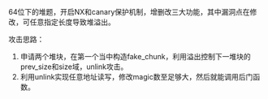 64位下的堆题，开启NX和canary保护机制，增删改三大功能，其中漏洞点在修改，可任意指定长度导致堆溢出。

攻击思路：

1. 申请两个堆块，在第一个当中构造fake_chunk，利用溢出控制下一堆块的prev_size和size域，unlink攻击。
2. 利用unlink实现任意地址读写，修改magic数至足够大，然后就能调用后门函数。
